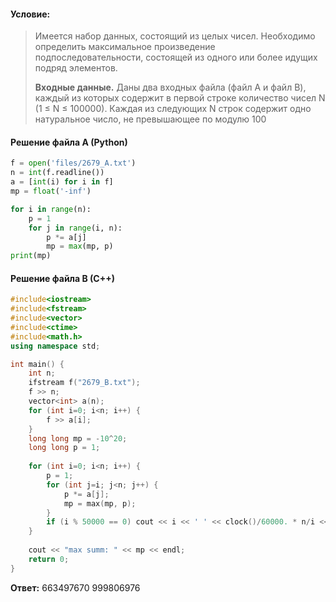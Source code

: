 #### Условие:
> Имеется набор данных, состоящий из целых чисел. Необходимо определить максимальное произведение подпоследовательности, состоящей из одного или более идущих подряд элементов.
> 
> **Входные данные.** Даны два входных файла (файл A и файл B), каждый из которых содержит в первой строке количество чисел N (1 ≤ N ≤ 100000). Каждая из следующих N строк содержит одно натуральное число, не превышающее по модулю 100

#### Решение файла A (Python)
```python
f = open('files/2679_A.txt')
n = int(f.readline())
a = [int(i) for i in f]
mp = float('-inf')

for i in range(n):
    p = 1
    for j in range(i, n):
        p *= a[j]
        mp = max(mp, p)
print(mp)
```

#### Решение файла B (C++)
```cpp
#include<iostream>
#include<fstream>
#include<vector>
#include<ctime>
#include<math.h>
using namespace std;

int main() {
	int n;
	ifstream f("2679_B.txt");
	f >> n;
	vector<int> a(n);
	for (int i=0; i<n; i++) {
		f >> a[i];	
	}
	long long mp = -10^20;
	long long p = 1;
	
	for (int i=0; i<n; i++) {
		p = 1;
		for (int j=i; j<n; j++) {
			p *= a[j];
			mp = max(mp, p);
		}
		if (i % 50000 == 0) cout << i << ' ' << clock()/60000. * n/i << endl;
	}
	
	cout << "max summ: " << mp << endl;
	return 0;
}
```

**Ответ:** 663497670 999806976
